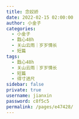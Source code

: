 ```yaml
---
title: 念奴娇
date: 2022-02-15 02:00:00
author: 小金子
categories: 
  - 小金子
  - 戬心48h
  - 关山云雨｜岁岁情长
  - 短篇
tags: 
  - 戬心48h
  - 关山云雨｜岁岁情长
  - 短篇
  - 得寸进尺
sidebar: false
private: true
username: jianxin
password: c8f5c5
permalink: /pages/e47428/
---
```


